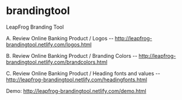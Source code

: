 # brandingtool
LeapFrog Branding Tool

A. Review Online Banking Product / Logos -- http://leapfrog-brandingtool.netlify.com/logos.html

B. Review Online Banking Product / Branding Colors -- http://leapfrog-brandingtool.netlify.com/brandcolors.html

C. Review Online Banking Product / Heading fonts and values -- http://leapfrog-brandingtool.netlify.com/headingfonts.html

Demo: http://leapfrog-brandingtool.netlify.com/demo.html
